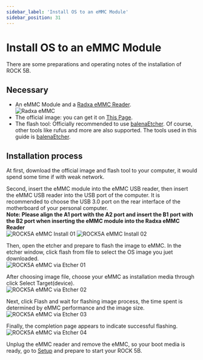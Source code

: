 ```yaml
---
sidebar_label: 'Install OS to an eMMC Module'
sidebar_position: 31
---
```


# Install OS to an eMMC Module

There are some preparations and operating notes of the installation of ROCK 5B.

## Necessary

- An eMMC Module and a [Radxa eMMC Reader](../../../accessories/emmc_reader).  
![Radxa eMMC](/img/accessories/emmc_related_01.webp)  
- The official image: you can get it on [This Page](../downloads/official-images).  
- The flash tool: Officially recommended to use [balenaEtcher](https://etcher.balena.io). Of course, other tools like rufus and more are also supported. 
The tools used in this guide is [balenaEtcher](https://etcher.balena.io).

## Installation process

At first, download the official image and flash tool to your computer, it would spend some time if with weak network.  

Second, insert the eMMC module into the eMMC USB reader, then insert the eMMC USB reader into the USB port of the computer. 
It is recommended to choose the USB 3.0 port on the rear interface of the motherboard of your personal computer.  
**Note: Please align the A1 port with the A2 port and insert the B1 port with the B2 port when inserting the eMMC module into the Radxa eMMC Reader**  
![ROCK5A eMMC Install 01](/img/accessories/emmc-install1.webp)
![ROCK5A eMMC Install 02](/img/accessories/emmc-install2.webp)

Then, open the etcher and prepare to flash the image to eMMC. In the etcher window, click flash from file to select the OS image you juet downloaded.  
![ROCK5A eMMC via Etcher 01](/img/rock5a/rock5a-etcher-1.webp)  

After choosing image file, choose your eMMC as installation media through click Select Target(device).  
![ROCK5A eMMC via Etcher 02](/img/rock5a/rock5a-etcher-2.webp)  

Next, click Flash and wait for flashing image process, the time spent is determined by eMMC performance and the image size.  
![ROCK5A eMMC via Etcher 03](/img/rock5a/rock5a-etcher-3.webp)  

Finally, the completion page appears to indicate successful flashing.  
![ROCK5A eMMC via Etcher 04](/img/rock5a/rock5a-etcher-4.webp)


Unplug the eMMC reader and remove the eMMC, so your boot media is ready, go to [Setup](../getting-started/setup	) and prepare to start your ROCK 5B.

